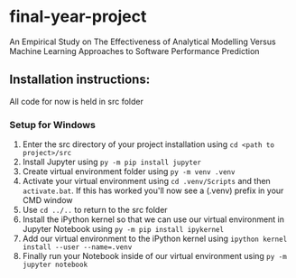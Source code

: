 # final-year-project
An Empirical Study on The Effectiveness of Analytical Modelling Versus Machine Learning Approaches to Software Performance Prediction

## Installation instructions:
All code for now is held in src folder
### Setup for Windows
1. Enter the src directory of your project installation using `cd <path to project>/src`
1. Install Jupyter using `py -m pip install jupyter`
1. Create virtual environment folder using `py -m venv .venv`
1. Activate your virtual environment using `cd .venv/Scripts` and then `activate.bat`. If this has worked you'll now see a (.venv) prefix in your CMD window
1. Use `cd ../..` to return to the src folder
1. Install the iPython kernel so that we can use our virtual environment in Jupyter Notebook using `py -m pip install ipykernel`
1. Add our virtual environment to the iPython kernel using `ipython kernel install --user --name=.venv`
1. Finally run your Notebook inside of our virtual environment using `py -m jupyter notebook`

